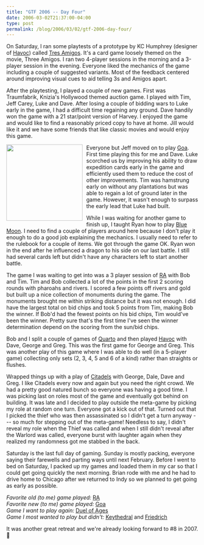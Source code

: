 ```yaml
---
title: "GTF 2006 -- Day Four"
date: 2006-03-02T21:37:00-04:00
type: post
permalink: /blog/2006/03/02/gtf-2006-day-four/
---
```

On Saturday, I ran some playtests of a prototype by KC Humphrey (designer of [Havoc](https://www.boardgamegeek.com/game/19363)) called [Tres Amigos](https://www.sunrivergames.com/site_pages/show/12). It's a card game loosely themed on the movie, Three Amigos. I ran two 4-player sessions in the morning and a 3-player session in the evening. Everyone liked the mechanics of the game including a couple of suggested variants. Most of the feedback centered around improving visual cues to aid telling 3s and Amigos apart.

After the playtesting, I played a couple of new games. First was Traumfabrik, Knizia's Hollywood themed auction game. I played with Tim, Jeff Carey, Luke and Dave. After losing a couple of bidding wars to Luke early in the game, I had a difficult time regaining any ground. Dave handily won the game with a 21 star/point version of Harvey. I enjoyed the game and would like to find a reasonably priced copy to have at home. Jill would like it and we have some friends that like classic movies and would enjoy this game.

<a onblur="try {parent.deselectBloggerImageGracefully();} catch(e) {}" href="https://gtfgamers.org/images/1/13/2006_2_25_1_Goa.jpg"><img style="margin: 0pt 10px 10px 0pt; float: left; cursor: pointer; width: 200px;" src="https://gtfgamers.org/images/1/13/2006_2_25_1_Goa.jpg" alt="" border="0" /></a>Everyone but Jeff moved on to play [Goa](https://www.boardgamegeek.com/game/9216). First time playing this for me and Dave. Luke scorched us by improving his ability to draw expedition cards early in the game and efficiently used them to reduce the cost of other improvements. Tim was hamstrung early on without any plantations but was able to regain a lot of ground later in the game. However, it wasn't enough to surpass the early lead that Luke had built.

While I was waiting for another game to finish up, I taught Ryan how to play [Blue Moon](https://www.boardgamegeek.com/game/9446). I need to find a couple of players around here because I don't play it enough to do a good job explaining the mechanics. I usually need to refer to the rulebook for a couple of items. We got through the game OK. Ryan won in the end after he influenced a dragon to his side on our last battle. I still had several cards left but didn't have any characters left to start another battle.

The game I was waiting to get into was a 3 player session of [RA](https://www.boardgamegeek.com/game/12) with Bob and Tim. Tim and Bob collected a lot of the points in the first 2 scoring rounds with pharoahs and rivers. I scored a few points off rivers and gold but built up a nice collection of monuments during the game. The monuments brought me within striking distance but it was not enough. I did have the largest total on bid chips and took 5 points from Tim, making Bob the winner. If Bob'd had the fewest points on his bid chips, Tim would've been the winner. Pretty sure that's the first time I've seen the winner determination depend on the scoring from the sun/bid chips.

Bob and I split a couple of games of [Quarto](https://www.boardgamegeek.com/game/681) and then played [Havoc](https://www.boardgamegeek.com/game/19363) with Dave, George and Greg. This was the first game for George and Greg. This was another play of this game where I was able to do well (in a 5-player game) collecting only sets (2, 3, 4, 5 and 6 of a kind) rather than straights or flushes.

Wrapped things up with a play of [Citadels](https://www.boardgamegeek.com/game/478) with George, Dale, Dave and Greg. I like Citadels every now and again but you need the right crowd. We had a pretty good natured bunch so everyone was having a good time. I was picking last on roles most of the game and eventually got behind on building. It was late and I decided to play outside the meta-game by picking my role at random one turn. Everyone got a kick out of that. Turned out that I picked the thief who was then assassinated so I didn't get a turn anyway --- so much for stepping out of the meta-game! Needless to say, I didn't reveal my role when the Thief was called and when I still didn't reveal after the Warlord was called, everyone burst with laughter again when they realized my randomness got me stabbed in the back.

Saturday is the last full day of gaming. Sunday is mostly packing, everyone saying their farewells and parting ways until next February. Before I went to bed on Saturday, I packed up my games and loaded them in my car so that I could get going quickly the next morning. Brian rode with me and he had to drive home to Chicago after we returned to Indy so we planned to get going as early as possible.

<span style="font-style: italic;">Favorite old (to me) game played:</span> [RA](https://www.boardgamegeek.com/game/12)  
<span style="font-style: italic;">Favorite new (to me) game played:</span> [Goa](https://www.boardgamegeek.com/game/9216)  
<span style="font-style: italic;">Game I want to play again:</span> [Duel of Ages](https://www.boardgamegeek.com/game/6050)  
<span style="font-style: italic;">Game I most wanted to play but didn't:</span> [Keythedral](https://www.boardgamegeek.com/game/4099) and [Friedrich](https://www.boardgamegeek.com/game/12891)

It was another great retreat and we're already looking forward to #8 in 2007. 🙂